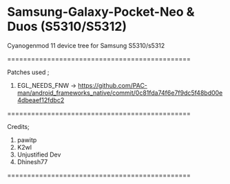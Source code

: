 Samsung-Galaxy-Pocket-Neo & Duos (S5310/S5312)
==============================================

Cyanogenmod 11 device tree for Samsung S5310/s5312

==============================================

Patches used ;

1.  EGL_NEEDS_FNW -> https://github.com/PAC-man/android_frameworks_native/commit/0c81fda74f6e7f9dc5f48bd00e4dbeaef12fdbc2

==============================================


Credits; 

1. pawitp 
2. K2wl
3. Unjustified Dev
4. Dhinesh77

==============================================
